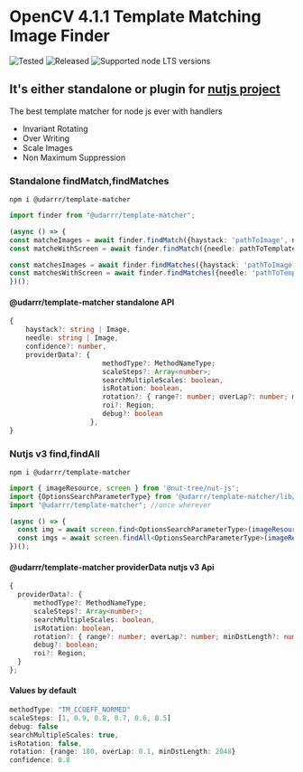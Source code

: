 # OpenCV 4.1.1 Template Matching Image Finder

![Tested](https://github.com/udarrr/TemplateMatcher/workflows/Tests/badge.svg)
![Released](https://github.com/udarrr/TemplateMatcher/workflows/Create%20tagged%20release/badge.svg)
![Supported node LTS versions](https://img.shields.io/badge/node@arch64-12%2C%2013%2C%2014%2C%2015%2C%2016%2C%2017%2C%2018%2C%2019%2C%2020-green)

## It's either standalone or plugin for [nutjs project](https://www.npmjs.com/package/@nut-tree/nut-js)

The best template matcher for node js ever with handlers

- Invariant Rotating
- Over Writing
- Scale Images
- Non Maximum Suppression

### Standalone findMatch,findMatches

```nodejs
npm i @udarrr/template-matcher
```

```typescript
import finder from "@udarrr/template-matcher";

(async () => {
const matcheImages = await finder.findMatch({haystack: 'pathToImage', needle: 'pathToTemplate'});
const matcheWithScreen = await finder.findMatch({needle: pathToTemplate});

const matchesImages = await finder.findMatches({haystack: 'pathToImage', needle: 'pathToTemplate'});
const matchesWithScreen = await finder.findMatches({needle: 'pathToTemplate'});
})();

```

#### @udarrr/template-matcher standalone API

```typescript
{
    haystack?: string | Image,
    needle: string | Image,
    confidence?: number,
    providerData?: {
                       methodType?: MethodNameType; 
                       scaleSteps?: Array<number>; 
                       searchMultipleScales: boolean,
                       isRotation: boolean,
                       rotation?: { range?: number; overLap?: number; minDstLength?: number };
                       roi?: Region; 
                       debug?: boolean
                    },
}
```

### Nutjs v3 find,findAll

```nodejs
npm i @udarrr/template-matcher
```

```typescript
import { imageResource, screen } from '@nut-tree/nut-js';
import {OptionsSearchParameterType} from '@udarrr/template-matcher/lib/types'
import "@udarrr/template-matcher"; //once wherever

(async () => {
  const img = await screen.find<OptionsSearchParameterType>(imageResource("path"),{ providerData: {...}});
  const imgs = await screen.findAll<OptionsSearchParameterType>(imageResource("path"),{ providerData: {...}});
})();

```

#### @udarrr/template-matcher providerData nutjs v3 Api

```typescript
{
  providerData?: {
      methodType?: MethodNameType;
      scaleSteps?: Array<number>;
      searchMultipleScales: boolean,
      isRotation: boolean,
      rotation?: { range?: number; overLap?: number; minDstLength?: number };
      debug?: boolean;
      roi?: Region;
  }
};
```

#### Values by default

```typescript
methodType: "TM_CCOEFF_NORMED"
scaleSteps: [1, 0.9, 0.8, 0.7, 0.6, 0.5]
debug: false
searchMultipleScales: true,
isRotation: false,
rotation: {range: 180, overLap: 0.1, minDstLength: 2048}
confidence: 0.8
```